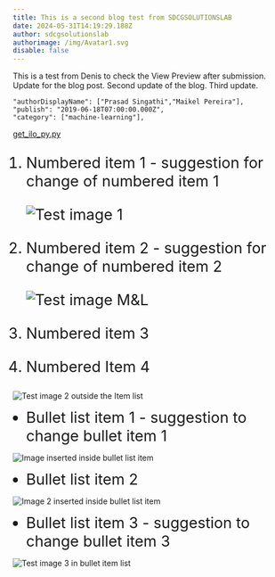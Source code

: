```yaml
---
title: This is a second blog test from SDCGSOLUTIONSLAB
date: 2024-05-31T14:19:29.188Z
author: sdcgsolutionslab
authorimage: /img/Avatar1.svg
disable: false
---
```

<style>
li {
   font-size: 27px;
   line-height: 33px;
   max-width: none;
}
</style>

This is a test from Denis to check the View Preview after submission.
Update for the blog post.
Second update of the blog.
Third update.

```shell
"authorDisplayName": ["Prasad Singathi","Maikel Pereira"],
"publish": "2019-06-18T07:00:00.000Z",
"category": ["machine-learning"],
```

[get_ilo_py.py](https://github.com/HewlettPackard/python-ilorest-library/blob/master/examples/Redfish/get_ilo_ip.py)

1. Numbered item 1 - suggestion for change of numbered item 1

   ![Test image 1](/img/1-gunna.png "Test image 1")

2. Numbered item 2 - suggestion for change of numbered item 2

   ![Test image M&L ](/img/MunchandLearn.svg "Tets image M&L")

3. Numbered item 3

4. Numbered Item 4

![Test image 2 outside the Item list](/img/2-gunna.png "Test image 2 outside the Item list")

* Bullet list item 1 - suggestion to change bullet item 1

![Image inserted inside bullet list item](/img/Avatar1.svg "Image inserted inside bullet list item")

* Bullet list item 2

![Image 2 inserted inside bullet list item](/img/1-gunna.png "Image 2 inserted inside bullet list item")

* Bullet list item 3 - suggestion to change bullet item 3

![Test image 3 in bullet item list](/img/aaa-seats-hackshack.png "Test image 3 in bullet item list")
